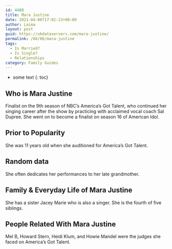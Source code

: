 ```yaml
---
id: 4480
title: Mara Justine
date: 2021-04-06T17:01:13+00:00
author: Laima
layout: post
guid: https://ukdataservers.com/mara-justine/
permalink: /04/06/mara-justine
tags:
  - Is Married?
  - Is Single?
  - Relationships
category: Family Guides
---
```


* some text
{: toc}


## Who is Mara Justine
                  
                  
                  
Finalist on the 9th season of NBC&#8217;s America&#8217;s Got Talent, who continued her singing career after the show by practicing with acclaimed vocal coach Sal Dupree. She went on to become a finalist on season 16 of American Idol.
                  
              
            
              
            
                
                
                
## Prior to Popularity
                  
                  
                  
She was 11 years old when she auditioned for America&#8217;s Got Talent. 
                  
              
            
              
            
                
                
                
## Random data
                  
                  
                  
She often dedicates her performances to her late grandmother. 
                  
              
            
              
            
                
                
                
## Family & Everyday Life of Mara Justine
                  
                  
                  
She has a sister Jacey Marie who is also a singer. She is the fourth of five siblings. 
                  
              
            
              
            
                
                
                
## People Related With Mara Justine
                  
                  
                  
Mel B, Howard Stern, Heidi Klum, and Howie Mandel were the judges she faced on America&#8217;s Got Talent. 
                  
              
            
              
            
                
              
            
              
              
            
            
              
            
          
          
          